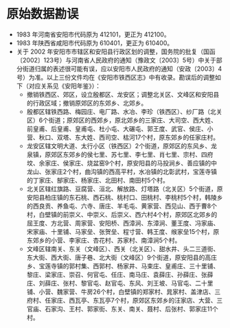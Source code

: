 # 原始数据勘误

- 1983 年河南省安阳市代码原为 412101，更正为 412100。
- 1983 年陕西省咸阳市代码原为 610401，更正为 610400。
- 关于 2002 年安阳市市辖区和安阳县行政区划的调整，国务院的批复（国函〔2002〕123号）与河南省人民政府的通知（豫政文〔2003〕5号）中关于部分街道归属的表述很可能有误，应以安阳市人民政府的通知（安政〔2003〕4号）为准。以上三份文件均在《安阳市铁西区志》中有收录。勘误后的调整如下（对应关系见《安阳年鉴》）：
  - 撤销铁西区、郊区，设立殷都区、龙安区；调整北关区、文峰区和安阳县的行政区域；撤销原郊区的东郊乡、北郊乡。
  - 殷都区辖铁西路、梅园庄、电厂路、水冶、李珍（铁西区）、纱厂路（北关区）6个街道；原郊区的西郊乡，原北郊乡的三家庄、大司空、西大姓、前皇甫、后皇甫、皇甫屯、杜小屯、大碾屯、郭王度、武官、侯庄、小营、秋口、双塔、东大姓、西司空、枯河17个村，原东郊乡的任家庄村。
  - 龙安区辖文明大道、太行小区（铁西区）2个街道，原郊区的东风乡、龙泉镇，原郊区东郊乡的侯七里、苏七里、李七里、肖七里、宗村、四府坟、余家庄、侯家庄、烧盆窑9个村，原安阳县的马投涧乡、善应镇的中龙山、张家庄2个村，曲沟镇的西高平村，水冶镇的北彰武村，宝莲寺镇的丁家庄、郜家庄、杨家庄、北田村、南田村5个村。
  - 北关区辖红旗路、豆腐营、洹北、解放路、灯塔路（北关区）5个街道，原安阳县柏庄镇的东石桃、西石桃、桃村口、田桃村、李桃村5个村，韩陵乡的西良贡、养鱼屯、六寺、唐庄、羊毛屯、黄家营、西见山、西于曹8个村，白壁镇的前崇义、中崇义、后崇义、西六村4个村，原郊区北郊乡的屈王度、方北营、周家营、安阳桥、西漳涧、东漳涧、董王度、冯家庙、宋家庙、十里铺、马家垒、张贺垒、程寸营、韩王度、缑家垒15个村，原东郊乡的小营、李家庄、杏花村、苏家村、南漳涧5个村。
  - 文峰区辖南关、东关（文峰区）、西关（北关区）、甜水井、头二三道街、东大街、西大街、唐子巷、北大街（文峰区）9个街道，原安阳县的高庄乡、宝莲寺镇的郭村集、西郭村、杨家井、马束庄、皇甫庄、三十里铺、黎庄、梁家庄、崇召、何官屯、任庄、南马庄、袁薛庄、孙薛庄、张薛庄、刘薛庄、张村、黎官屯、赵官屯、东风、刘王坡、马官屯、二十里铺、小营、魏家营、牛房26个村，白壁镇的郑家村、晁家村、盖津店、三府村、任家庄、西瓦亭、东瓦亭7个村，原郊区东郊乡的汪家店、大营、三官庙、石家沟、王村、郭家街、东关、南关、聂村、后张村、郭家庄11个村。
